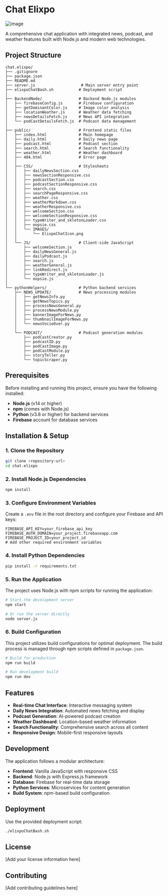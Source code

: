 # Chat Elixpo

![image](https://github.com/user-attachments/assets/ab767204-588d-4367-8551-7ac43d523e1b)

A comprehensive chat application with integrated news, podcast, and weather features built with Node.js and modern web technologies.

## Project Structure

```
chat.elixpo/
├── .gitignore
├── package.json
├── README.md
├── server.js                    # Main server entry point
├── elixpoChatBash.sh           # Deployment script
│
├── BackendNode/                # Backend Node.js modules
│   ├── firebaseConfig.js       # Firebase configuration
│   ├── getDominantColor.js     # Image color analysis
│   ├── locationWeather.js      # Weather data fetching
│   ├── newsDetailsFetch.js     # News API integration
│   └── podCastDetailsFetch.js  # Podcast data management
│
├── public/                     # Frontend static files
│   ├── index.html              # Main homepage
│   ├── daily.html              # Daily news page
│   ├── podcast.html            # Podcast section
│   ├── search.html             # Search functionality
│   ├── weather.html            # Weather dashboard
│   ├── 404.html                # Error page
│   │
│   ├── CSS/                    # Stylesheets
│   │   ├── dailyNewsSection.css
│   │   ├── newsSectionResponsive.css
│   │   ├── podcastSection.css
│   │   ├── podcastSectionResponsive.css
│   │   ├── search.css
│   │   ├── searchPageResponsive.css
│   │   ├── weather.css
│   │   ├── weatherMarkdown.css
│   │   ├── weatherResponsive.css
│   │   ├── welcomeSection.css
│   │   ├── welcomeSectionResponsive.css
│   │   ├── typeWriter_and_skletonLoader.css
│   │   ├── oopsie.css
│   │   └── IMAGES/
│   │       └── ElixpoChatIcon.png
│   │
│   └── JS/                     # Client-side JavaScript
│       ├── welcomeSection.js
│       ├── dailyNewsGeneral.js
│       ├── dailyPodcast.js
│       ├── search.js
│       ├── weatherGeneral.js
│       ├── linkRedirect.js
│       ├── typeWriter_and_skletonLoader.js
│       └── oopsie.js
│
└── pythonHelpers/              # Python backend services
    ├── NEWS_UPDATE/            # News processing modules
    │   ├── getNewsInfo.py
    │   ├── getNewsTopics.py
    │   ├── processNewsGeneral.py
    │   ├── processNewsModule.py
    │   ├── bannerImageForNews.py
    │   ├── thumbnailImageForNews.py
    │   └── newsVocieOver.py
    │
    └── PODCAST/                # Podcast generation modules
        ├── podCastCreator.py
        ├── podcastID.py
        ├── podCastImage.py
        ├── podCastModule.py
        ├── storyTeller.py
        └── topicScraper.py
```

## Prerequisites

Before installing and running this project, ensure you have the following installed:

- **Node.js** (v14 or higher)
- **npm** (comes with Node.js)
- **Python** (v3.8 or higher) for backend services
- **Firebase** account for database services

## Installation & Setup

### 1. Clone the Repository

```bash
git clone <repository-url>
cd chat.elixpo
```

### 2. Install Node.js Dependencies

```bash
npm install
```

### 3. Configure Environment Variables

Create a `.env` file in the root directory and configure your Firebase and API keys:

```env
FIREBASE_API_KEY=your_firebase_api_key
FIREBASE_AUTH_DOMAIN=your_project.firebaseapp.com
FIREBASE_PROJECT_ID=your_project_id
# Add other required environment variables
```

### 4. Install Python Dependencies

```bash
pip install -r requirements.txt
```

### 5. Run the Application

The project uses Node.js with npm scripts for running the application:

```bash
# Start the development server
npm start

# Or run the server directly
node server.js
```

### 6. Build Configuration

This project utilizes build configurations for optimal deployment. The build process is managed through npm scripts defined in `package.json`.

```bash
# Build for production
npm run build

# Run development build
npm run dev
```

## Features

- **Real-time Chat Interface**: Interactive messaging system
- **Daily News Integration**: Automated news fetching and display
- **Podcast Generation**: AI-powered podcast creation
- **Weather Dashboard**: Location-based weather information
- **Search Functionality**: Comprehensive search across all content
- **Responsive Design**: Mobile-first responsive layouts

## Development

The application follows a modular architecture:

- **Frontend**: Vanilla JavaScript with responsive CSS
- **Backend**: Node.js with Express.js framework
- **Database**: Firebase for real-time data storage
- **Python Services**: Microservices for content generation
- **Build System**: npm-based build configuration

## Deployment

Use the provided deployment script:

```bash
./elixpoChatBash.sh
```

## License

[Add your license information here]

## Contributing

[Add contributing guidelines here]


